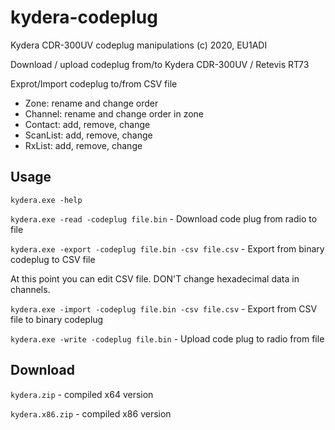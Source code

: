 # kydera-codeplug
Kydera CDR-300UV codeplug manipulations (c) 2020, EU1ADI

Download / upload codeplug from/to Kydera CDR-300UV / Retevis RT73

Exprot/Import codeplug to/from CSV file

- Zone: rename and change order
- Channel: rename and change order in zone
- Contact: add, remove, change
- ScanList: add, remove, change
- RxList: add, remove, change

## Usage

`kydera.exe -help`

`kydera.exe -read -codeplug file.bin` - Download code plug from radio to file

`kydera.exe -export -codeplug file.bin -csv file.csv` - Export from binary codeplug to CSV file

At this point you can edit CSV file. DON'T change hexadecimal data in channels.

`kydera.exe -import -codeplug file.bin -csv file.csv` - Export from CSV file to binary codeplug

`kydera.exe -write -codeplug file.bin` - Upload code plug to radio from file

## Download

`kydera.zip` - compiled x64 version

`kydera.x86.zip` - compiled x86 version
